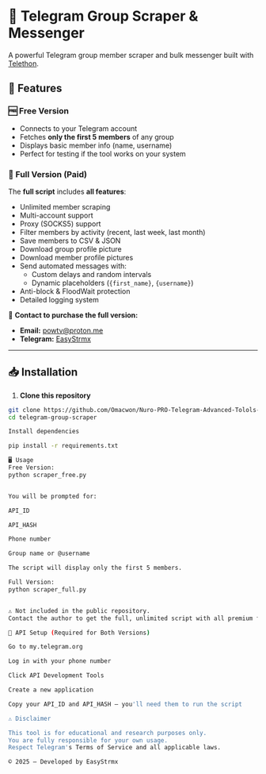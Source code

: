 # 📢 Telegram Group Scraper & Messenger

A powerful Telegram group member scraper and bulk messenger built with [Telethon](https://github.com/LonamiWebs/Telethon).

## 🚀 Features

### 🆓 Free Version
- Connects to your Telegram account
- Fetches **only the first 5 members** of any group
- Displays basic member info (name, username)
- Perfect for testing if the tool works on your system

### 💎 Full Version (Paid)
The **full script** includes **all features**:
- Unlimited member scraping
- Multi-account support
- Proxy (SOCKS5) support
- Filter members by activity (recent, last week, last month)
- Save members to CSV & JSON
- Download group profile picture
- Download member profile pictures
- Send automated messages with:
  - Custom delays and random intervals
  - Dynamic placeholders (`{first_name}`, `{username}`)
- Anti-block & FloodWait protection
- Detailed logging system

📩 **Contact to purchase the full version:**
- **Email:** powtv@proton.me  
- **Telegram:** [EasyStrmx](https://t.me/EasyStrmx)

---

## 📥 Installation

1. **Clone this repository**
```bash
git clone https://github.com/Omacwon/Nuro-PRO-Telegram-Advanced-Tolols-.git
cd telegram-group-scraper

Install dependencies

pip install -r requirements.txt

🖥 Usage
Free Version:
python scraper_free.py


You will be prompted for:

API_ID

API_HASH

Phone number

Group name or @username

The script will display only the first 5 members.

Full Version:
python scraper_full.py


⚠️ Not included in the public repository.
Contact the author to get the full, unlimited script with all premium features.

📌 API Setup (Required for Both Versions)

Go to my.telegram.org

Log in with your phone number

Click API Development Tools

Create a new application

Copy your API_ID and API_HASH — you'll need them to run the script

⚠️ Disclaimer

This tool is for educational and research purposes only.
You are fully responsible for your own usage.
Respect Telegram's Terms of Service and all applicable laws.

© 2025 — Developed by EasyStrmx
